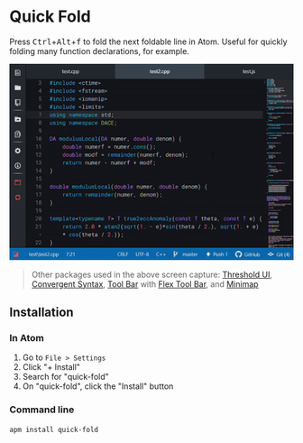# Quick Fold

Press <kbd>Ctrl</kbd>+<kbd>Alt</kbd>+<kbd>f</kbd> to fold the next foldable line in Atom. Useful for quickly folding many function declarations, for example.

![Demo](demo.gif)

> Other packages used in the above screen capture: [Threshold UI](https://atom.io/themes/threshold-ui), [Convergent Syntax](https://atom.io/themes/convergent-syntax), [Tool Bar](https://atom.io/packages/tool-bar) with [Flex Tool Bar](https://atom.io/packages/flex-tool-bar), and [Minimap](https://atom.io/packages/minimap)


## Installation

### In Atom

1. Go to `File > Settings`
1. Click "+ Install"
1. Search for "quick-fold"
1. On "quick-fold", click the "Install" button

### Command line

```
apm install quick-fold
```
